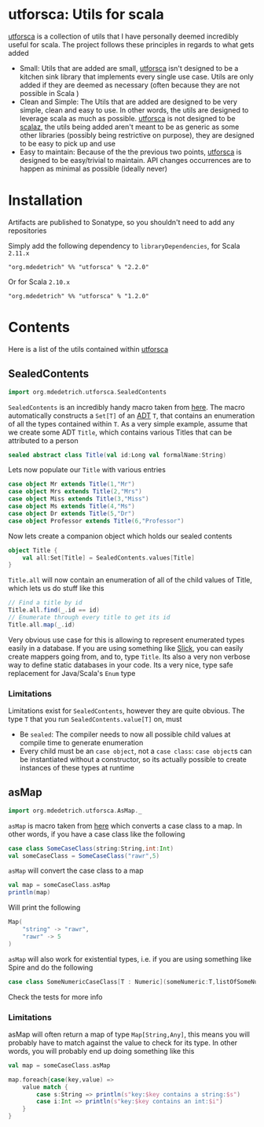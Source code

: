 # utforsca: Utils for scala

[utforsca][1] is a collection of utils that I have personally deemed incredibly useful for scala. The project follows these principles
in regards to what gets added

* Small: Utils that are added are small, [utforsca][1] isn't designed to be a kitchen sink library that implements every single use case. Utils
    are only added if they are deemed as necessary (often because they are not possible in Scala )
* Clean and Simple: The Utils that are added are designed to be very simple, clean and easy to use. In other words, the utils are designed to leverage
    scala as much as possible. [utforsca][1] is not designed to be [scalaz][2], the utils being added aren't meant to be as generic as some other
    libraries (possibly being restrictive on purpose), they are designed to be easy to pick up and use
* Easy to maintain: Because of the the previous two points, [utforsca][1] is designed to be easy/trivial to maintain. API changes occurrences
    are to happen as minimal as possible (ideally never)

# Installation

Artifacts are published to Sonatype, so you shouldn't need to add any repositories

Simply add the following dependency to `libraryDependencies`, for Scala `2.11.x`

    "org.mdedetrich" %% "utforsca" % "2.2.0"

Or for Scala `2.10.x`

    "org.mdedetrich" %% "utforsca" % "1.2.0"
        
# Contents

Here is a list of the utils contained within [utforsca][1]

## SealedContents

```scala
import org.mdedetrich.utforsca.SealedContents
```

`SealedContents` is an incredibly handy macro taken from [here](http://stackoverflow.com/questions/13671734/iteration-over-a-sealed-trait-in-scala).
The macro automatically constructs a `Set[T]` of an [ADT](http://en.wikipedia.org/wiki/Abstract_data_type) `T`, that contains an enumeration of all the types
contained within `T`. As a very simple example, assume that we create some ADT `Title`, which contains various Titles that can be attributed to a person

```scala
sealed abstract class Title(val id:Long val formalName:String)
```

Lets now populate our `Title` with various entries

```scala
case object Mr extends Title(1,"Mr")
case object Mrs extends Title(2,"Mrs")
case object Miss extends Title(3,"Miss")
case object Ms extends Title(4,"Ms")
case object Dr extends Title(5,"Dr")
case object Professor extends Title(6,"Professor")
```

Now lets create a companion object which holds our sealed contents

```scala
object Title {
    val all:Set[Title] = SealedContents.values[Title]
}
```

`Title.all` will now contain an enumeration of all of the child values of Title, which lets us do stuff like this

```scala
// Find a title by id
Title.all.find(_.id == id)
// Enumerate through every title to get its id
Title.all.map(_.id)
```

Very obvious use case for this is allowing to represent enumerated types easily in a database. If you are using something
like [Slick][3], you can easily create mappers going from, and to, type `Title`. Its also a very non verbose way to define static
databases in your code. Its a very nice, type safe replacement for Java/Scala's `Enum` type

### Limitations

Limitations exist for `SealedContents`, however they are quite obvious. The type `T` that you run `SealedContents.value[T]` on, must

* Be `sealed`: The compiler needs to now all possible child values at compile time to generate enumeration
* Every child must be an `case object`, not a `case class`: `case object`s can be instantiated without a constructor, so its actually
possible to create instances of these types at runtime

## asMap

```scala
import org.mdedetrich.utforsca.AsMap._
```

`asMap` is macro taken from [here](http://stackoverflow.com/a/17224392) which converts a case class to a map. 
In other words, if you have a case class like the following

```scala
case class SomeCaseClass(string:String,int:Int)
val someCaseClass = SomeCaseClass("rawr",5)
```

`asMap` will convert the case class to a map

```scala
val map = someCaseClass.asMap
println(map)
```

Will print the following

```scala
Map(
    "string" -> "rawr",
    "rawr" -> 5
)
```

`asMap` will also work for existential types, i.e. if you are using something like Spire and do the following

```scala
case class SomeNumericCaseClass[T : Numeric](someNumeric:T,listOfSomeNumeric:List[T])
```

Check the tests for more info

### Limitations

asMap will often return a map of type `Map[String,Any]`, this means you will probably have to match against the value to check for its type.
In other words, you will probably end up doing something like this

```scala
val map = someCaseClass.asMap

map.foreach{case(key,value) =>
    value match {
        case s:String => println(s"key:$key contains a string:$s")
        case i:Int => println(s"key:$key contains an int:$i")
    }
}
```

[1]:https://github.com/mdedetrich/utforsca
[2]:https://github.com/scalaz/scalaz
[3]:http://slick.typesafe.com/